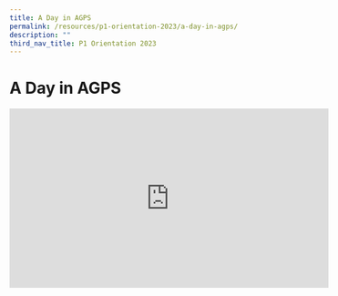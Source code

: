 ```yaml
---
title: A Day in AGPS
permalink: /resources/p1-orientation-2023/a-day-in-agps/
description: ""
third_nav_title: P1 Orientation 2023
---
```




A Day in AGPS 
==============================

<div class="bp-youtube">

<iframe width="560" height="315" src="https://www.youtube.com/embed/75HRmZmnXMk" title="YouTube video player" frameborder="0" allow="accelerometer; autoplay; clipboard-write; encrypted-media; gyroscope; picture-in-picture" allowfullscreen></iframe>

</div>